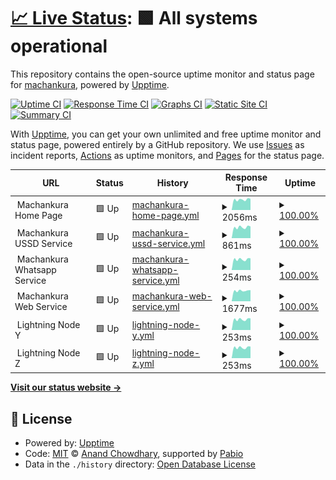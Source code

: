 # [📈 Live Status](https://machankura.github.io/machankura.status): <!--live status--> **🟩 All systems operational**

This repository contains the open-source uptime monitor and status page for [machankura](https://machankura.github.io/machankura.status), powered by [Upptime](https://github.com/upptime/upptime).

[![Uptime CI](https://github.com/machankura/machankura.status/workflows/Uptime%20CI/badge.svg)](https://github.com/machankura/machankura.status/actions?query=workflow%3A%22Uptime+CI%22)
[![Response Time CI](https://github.com/machankura/machankura.status/workflows/Response%20Time%20CI/badge.svg)](https://github.com/machankura/machankura.status/actions?query=workflow%3A%22Response+Time+CI%22)
[![Graphs CI](https://github.com/machankura/machankura.status/workflows/Graphs%20CI/badge.svg)](https://github.com/machankura/machankura.status/actions?query=workflow%3A%22Graphs+CI%22)
[![Static Site CI](https://github.com/machankura/machankura.status/workflows/Static%20Site%20CI/badge.svg)](https://github.com/machankura/machankura.status/actions?query=workflow%3A%22Static+Site+CI%22)
[![Summary CI](https://github.com/machankura/machankura.status/workflows/Summary%20CI/badge.svg)](https://github.com/machankura/machankura.status/actions?query=workflow%3A%22Summary+CI%22)

With [Upptime](https://upptime.js.org), you can get your own unlimited and free uptime monitor and status page, powered entirely by a GitHub repository. We use [Issues](https://github.com/machankura/machankura.status/issues) as incident reports, [Actions](https://github.com/machankura/machankura.status/actions) as uptime monitors, and [Pages](https://machankura.github.io/machankura.status) for the status page.

<!--start: status pages-->
<!-- This summary is generated by Upptime (https://github.com/upptime/upptime) -->
<!-- Do not edit this manually, your changes will be overwritten -->
<!-- prettier-ignore -->
| URL | Status | History | Response Time | Uptime |
| --- | ------ | ------- | ------------- | ------ |
| <img alt="" src="https://icons.duckduckgo.com/ip3/null.ico" height="13"> Machankura Home Page | 🟩 Up | [machankura-home-page.yml](https://github.com/machankura/machankura.status/commits/HEAD/history/machankura-home-page.yml) | <details><summary><img alt="Response time graph" src="./graphs/machankura-home-page/response-time-week.png" height="20"> 2056ms</summary><br><a href="https://machankura.github.io/machankura.status/history/machankura-home-page"><img alt="Response time 1978" src="https://img.shields.io/endpoint?url=https%3A%2F%2Fraw.githubusercontent.com%2Fmachankura%2Fmachankura.status%2FHEAD%2Fapi%2Fmachankura-home-page%2Fresponse-time.json"></a><br><a href="https://machankura.github.io/machankura.status/history/machankura-home-page"><img alt="24-hour response time 2191" src="https://img.shields.io/endpoint?url=https%3A%2F%2Fraw.githubusercontent.com%2Fmachankura%2Fmachankura.status%2FHEAD%2Fapi%2Fmachankura-home-page%2Fresponse-time-day.json"></a><br><a href="https://machankura.github.io/machankura.status/history/machankura-home-page"><img alt="7-day response time 2056" src="https://img.shields.io/endpoint?url=https%3A%2F%2Fraw.githubusercontent.com%2Fmachankura%2Fmachankura.status%2FHEAD%2Fapi%2Fmachankura-home-page%2Fresponse-time-week.json"></a><br><a href="https://machankura.github.io/machankura.status/history/machankura-home-page"><img alt="30-day response time 1929" src="https://img.shields.io/endpoint?url=https%3A%2F%2Fraw.githubusercontent.com%2Fmachankura%2Fmachankura.status%2FHEAD%2Fapi%2Fmachankura-home-page%2Fresponse-time-month.json"></a><br><a href="https://machankura.github.io/machankura.status/history/machankura-home-page"><img alt="1-year response time 1978" src="https://img.shields.io/endpoint?url=https%3A%2F%2Fraw.githubusercontent.com%2Fmachankura%2Fmachankura.status%2FHEAD%2Fapi%2Fmachankura-home-page%2Fresponse-time-year.json"></a></details> | <details><summary><a href="https://machankura.github.io/machankura.status/history/machankura-home-page">100.00%</a></summary><a href="https://machankura.github.io/machankura.status/history/machankura-home-page"><img alt="All-time uptime 99.97%" src="https://img.shields.io/endpoint?url=https%3A%2F%2Fraw.githubusercontent.com%2Fmachankura%2Fmachankura.status%2FHEAD%2Fapi%2Fmachankura-home-page%2Fuptime.json"></a><br><a href="https://machankura.github.io/machankura.status/history/machankura-home-page"><img alt="24-hour uptime 100.00%" src="https://img.shields.io/endpoint?url=https%3A%2F%2Fraw.githubusercontent.com%2Fmachankura%2Fmachankura.status%2FHEAD%2Fapi%2Fmachankura-home-page%2Fuptime-day.json"></a><br><a href="https://machankura.github.io/machankura.status/history/machankura-home-page"><img alt="7-day uptime 100.00%" src="https://img.shields.io/endpoint?url=https%3A%2F%2Fraw.githubusercontent.com%2Fmachankura%2Fmachankura.status%2FHEAD%2Fapi%2Fmachankura-home-page%2Fuptime-week.json"></a><br><a href="https://machankura.github.io/machankura.status/history/machankura-home-page"><img alt="30-day uptime 100.00%" src="https://img.shields.io/endpoint?url=https%3A%2F%2Fraw.githubusercontent.com%2Fmachankura%2Fmachankura.status%2FHEAD%2Fapi%2Fmachankura-home-page%2Fuptime-month.json"></a><br><a href="https://machankura.github.io/machankura.status/history/machankura-home-page"><img alt="1-year uptime 99.97%" src="https://img.shields.io/endpoint?url=https%3A%2F%2Fraw.githubusercontent.com%2Fmachankura%2Fmachankura.status%2FHEAD%2Fapi%2Fmachankura-home-page%2Fuptime-year.json"></a></details>
| <img alt="" src="https://icons.duckduckgo.com/ip3/null.ico" height="13"> Machankura USSD Service | 🟩 Up | [machankura-ussd-service.yml](https://github.com/machankura/machankura.status/commits/HEAD/history/machankura-ussd-service.yml) | <details><summary><img alt="Response time graph" src="./graphs/machankura-ussd-service/response-time-week.png" height="20"> 861ms</summary><br><a href="https://machankura.github.io/machankura.status/history/machankura-ussd-service"><img alt="Response time 817" src="https://img.shields.io/endpoint?url=https%3A%2F%2Fraw.githubusercontent.com%2Fmachankura%2Fmachankura.status%2FHEAD%2Fapi%2Fmachankura-ussd-service%2Fresponse-time.json"></a><br><a href="https://machankura.github.io/machankura.status/history/machankura-ussd-service"><img alt="24-hour response time 881" src="https://img.shields.io/endpoint?url=https%3A%2F%2Fraw.githubusercontent.com%2Fmachankura%2Fmachankura.status%2FHEAD%2Fapi%2Fmachankura-ussd-service%2Fresponse-time-day.json"></a><br><a href="https://machankura.github.io/machankura.status/history/machankura-ussd-service"><img alt="7-day response time 861" src="https://img.shields.io/endpoint?url=https%3A%2F%2Fraw.githubusercontent.com%2Fmachankura%2Fmachankura.status%2FHEAD%2Fapi%2Fmachankura-ussd-service%2Fresponse-time-week.json"></a><br><a href="https://machankura.github.io/machankura.status/history/machankura-ussd-service"><img alt="30-day response time 809" src="https://img.shields.io/endpoint?url=https%3A%2F%2Fraw.githubusercontent.com%2Fmachankura%2Fmachankura.status%2FHEAD%2Fapi%2Fmachankura-ussd-service%2Fresponse-time-month.json"></a><br><a href="https://machankura.github.io/machankura.status/history/machankura-ussd-service"><img alt="1-year response time 817" src="https://img.shields.io/endpoint?url=https%3A%2F%2Fraw.githubusercontent.com%2Fmachankura%2Fmachankura.status%2FHEAD%2Fapi%2Fmachankura-ussd-service%2Fresponse-time-year.json"></a></details> | <details><summary><a href="https://machankura.github.io/machankura.status/history/machankura-ussd-service">100.00%</a></summary><a href="https://machankura.github.io/machankura.status/history/machankura-ussd-service"><img alt="All-time uptime 99.95%" src="https://img.shields.io/endpoint?url=https%3A%2F%2Fraw.githubusercontent.com%2Fmachankura%2Fmachankura.status%2FHEAD%2Fapi%2Fmachankura-ussd-service%2Fuptime.json"></a><br><a href="https://machankura.github.io/machankura.status/history/machankura-ussd-service"><img alt="24-hour uptime 100.00%" src="https://img.shields.io/endpoint?url=https%3A%2F%2Fraw.githubusercontent.com%2Fmachankura%2Fmachankura.status%2FHEAD%2Fapi%2Fmachankura-ussd-service%2Fuptime-day.json"></a><br><a href="https://machankura.github.io/machankura.status/history/machankura-ussd-service"><img alt="7-day uptime 100.00%" src="https://img.shields.io/endpoint?url=https%3A%2F%2Fraw.githubusercontent.com%2Fmachankura%2Fmachankura.status%2FHEAD%2Fapi%2Fmachankura-ussd-service%2Fuptime-week.json"></a><br><a href="https://machankura.github.io/machankura.status/history/machankura-ussd-service"><img alt="30-day uptime 99.89%" src="https://img.shields.io/endpoint?url=https%3A%2F%2Fraw.githubusercontent.com%2Fmachankura%2Fmachankura.status%2FHEAD%2Fapi%2Fmachankura-ussd-service%2Fuptime-month.json"></a><br><a href="https://machankura.github.io/machankura.status/history/machankura-ussd-service"><img alt="1-year uptime 99.95%" src="https://img.shields.io/endpoint?url=https%3A%2F%2Fraw.githubusercontent.com%2Fmachankura%2Fmachankura.status%2FHEAD%2Fapi%2Fmachankura-ussd-service%2Fuptime-year.json"></a></details>
| <img alt="" src="https://icons.duckduckgo.com/ip3/null.ico" height="13"> Machankura Whatsapp Service | 🟩 Up | [machankura-whatsapp-service.yml](https://github.com/machankura/machankura.status/commits/HEAD/history/machankura-whatsapp-service.yml) | <details><summary><img alt="Response time graph" src="./graphs/machankura-whatsapp-service/response-time-week.png" height="20"> 254ms</summary><br><a href="https://machankura.github.io/machankura.status/history/machankura-whatsapp-service"><img alt="Response time 239" src="https://img.shields.io/endpoint?url=https%3A%2F%2Fraw.githubusercontent.com%2Fmachankura%2Fmachankura.status%2FHEAD%2Fapi%2Fmachankura-whatsapp-service%2Fresponse-time.json"></a><br><a href="https://machankura.github.io/machankura.status/history/machankura-whatsapp-service"><img alt="24-hour response time 280" src="https://img.shields.io/endpoint?url=https%3A%2F%2Fraw.githubusercontent.com%2Fmachankura%2Fmachankura.status%2FHEAD%2Fapi%2Fmachankura-whatsapp-service%2Fresponse-time-day.json"></a><br><a href="https://machankura.github.io/machankura.status/history/machankura-whatsapp-service"><img alt="7-day response time 254" src="https://img.shields.io/endpoint?url=https%3A%2F%2Fraw.githubusercontent.com%2Fmachankura%2Fmachankura.status%2FHEAD%2Fapi%2Fmachankura-whatsapp-service%2Fresponse-time-week.json"></a><br><a href="https://machankura.github.io/machankura.status/history/machankura-whatsapp-service"><img alt="30-day response time 240" src="https://img.shields.io/endpoint?url=https%3A%2F%2Fraw.githubusercontent.com%2Fmachankura%2Fmachankura.status%2FHEAD%2Fapi%2Fmachankura-whatsapp-service%2Fresponse-time-month.json"></a><br><a href="https://machankura.github.io/machankura.status/history/machankura-whatsapp-service"><img alt="1-year response time 239" src="https://img.shields.io/endpoint?url=https%3A%2F%2Fraw.githubusercontent.com%2Fmachankura%2Fmachankura.status%2FHEAD%2Fapi%2Fmachankura-whatsapp-service%2Fresponse-time-year.json"></a></details> | <details><summary><a href="https://machankura.github.io/machankura.status/history/machankura-whatsapp-service">100.00%</a></summary><a href="https://machankura.github.io/machankura.status/history/machankura-whatsapp-service"><img alt="All-time uptime 98.10%" src="https://img.shields.io/endpoint?url=https%3A%2F%2Fraw.githubusercontent.com%2Fmachankura%2Fmachankura.status%2FHEAD%2Fapi%2Fmachankura-whatsapp-service%2Fuptime.json"></a><br><a href="https://machankura.github.io/machankura.status/history/machankura-whatsapp-service"><img alt="24-hour uptime 100.00%" src="https://img.shields.io/endpoint?url=https%3A%2F%2Fraw.githubusercontent.com%2Fmachankura%2Fmachankura.status%2FHEAD%2Fapi%2Fmachankura-whatsapp-service%2Fuptime-day.json"></a><br><a href="https://machankura.github.io/machankura.status/history/machankura-whatsapp-service"><img alt="7-day uptime 100.00%" src="https://img.shields.io/endpoint?url=https%3A%2F%2Fraw.githubusercontent.com%2Fmachankura%2Fmachankura.status%2FHEAD%2Fapi%2Fmachankura-whatsapp-service%2Fuptime-week.json"></a><br><a href="https://machankura.github.io/machankura.status/history/machankura-whatsapp-service"><img alt="30-day uptime 96.10%" src="https://img.shields.io/endpoint?url=https%3A%2F%2Fraw.githubusercontent.com%2Fmachankura%2Fmachankura.status%2FHEAD%2Fapi%2Fmachankura-whatsapp-service%2Fuptime-month.json"></a><br><a href="https://machankura.github.io/machankura.status/history/machankura-whatsapp-service"><img alt="1-year uptime 98.10%" src="https://img.shields.io/endpoint?url=https%3A%2F%2Fraw.githubusercontent.com%2Fmachankura%2Fmachankura.status%2FHEAD%2Fapi%2Fmachankura-whatsapp-service%2Fuptime-year.json"></a></details>
| <img alt="" src="https://icons.duckduckgo.com/ip3/null.ico" height="13"> Machankura Web Service | 🟩 Up | [machankura-web-service.yml](https://github.com/machankura/machankura.status/commits/HEAD/history/machankura-web-service.yml) | <details><summary><img alt="Response time graph" src="./graphs/machankura-web-service/response-time-week.png" height="20"> 1677ms</summary><br><a href="https://machankura.github.io/machankura.status/history/machankura-web-service"><img alt="Response time 1699" src="https://img.shields.io/endpoint?url=https%3A%2F%2Fraw.githubusercontent.com%2Fmachankura%2Fmachankura.status%2FHEAD%2Fapi%2Fmachankura-web-service%2Fresponse-time.json"></a><br><a href="https://machankura.github.io/machankura.status/history/machankura-web-service"><img alt="24-hour response time 1836" src="https://img.shields.io/endpoint?url=https%3A%2F%2Fraw.githubusercontent.com%2Fmachankura%2Fmachankura.status%2FHEAD%2Fapi%2Fmachankura-web-service%2Fresponse-time-day.json"></a><br><a href="https://machankura.github.io/machankura.status/history/machankura-web-service"><img alt="7-day response time 1677" src="https://img.shields.io/endpoint?url=https%3A%2F%2Fraw.githubusercontent.com%2Fmachankura%2Fmachankura.status%2FHEAD%2Fapi%2Fmachankura-web-service%2Fresponse-time-week.json"></a><br><a href="https://machankura.github.io/machankura.status/history/machankura-web-service"><img alt="30-day response time 1638" src="https://img.shields.io/endpoint?url=https%3A%2F%2Fraw.githubusercontent.com%2Fmachankura%2Fmachankura.status%2FHEAD%2Fapi%2Fmachankura-web-service%2Fresponse-time-month.json"></a><br><a href="https://machankura.github.io/machankura.status/history/machankura-web-service"><img alt="1-year response time 1699" src="https://img.shields.io/endpoint?url=https%3A%2F%2Fraw.githubusercontent.com%2Fmachankura%2Fmachankura.status%2FHEAD%2Fapi%2Fmachankura-web-service%2Fresponse-time-year.json"></a></details> | <details><summary><a href="https://machankura.github.io/machankura.status/history/machankura-web-service">100.00%</a></summary><a href="https://machankura.github.io/machankura.status/history/machankura-web-service"><img alt="All-time uptime 100.00%" src="https://img.shields.io/endpoint?url=https%3A%2F%2Fraw.githubusercontent.com%2Fmachankura%2Fmachankura.status%2FHEAD%2Fapi%2Fmachankura-web-service%2Fuptime.json"></a><br><a href="https://machankura.github.io/machankura.status/history/machankura-web-service"><img alt="24-hour uptime 100.00%" src="https://img.shields.io/endpoint?url=https%3A%2F%2Fraw.githubusercontent.com%2Fmachankura%2Fmachankura.status%2FHEAD%2Fapi%2Fmachankura-web-service%2Fuptime-day.json"></a><br><a href="https://machankura.github.io/machankura.status/history/machankura-web-service"><img alt="7-day uptime 100.00%" src="https://img.shields.io/endpoint?url=https%3A%2F%2Fraw.githubusercontent.com%2Fmachankura%2Fmachankura.status%2FHEAD%2Fapi%2Fmachankura-web-service%2Fuptime-week.json"></a><br><a href="https://machankura.github.io/machankura.status/history/machankura-web-service"><img alt="30-day uptime 100.00%" src="https://img.shields.io/endpoint?url=https%3A%2F%2Fraw.githubusercontent.com%2Fmachankura%2Fmachankura.status%2FHEAD%2Fapi%2Fmachankura-web-service%2Fuptime-month.json"></a><br><a href="https://machankura.github.io/machankura.status/history/machankura-web-service"><img alt="1-year uptime 100.00%" src="https://img.shields.io/endpoint?url=https%3A%2F%2Fraw.githubusercontent.com%2Fmachankura%2Fmachankura.status%2FHEAD%2Fapi%2Fmachankura-web-service%2Fuptime-year.json"></a></details>
| <img alt="" src="https://icons.duckduckgo.com/ip3/null.ico" height="13"> Lightning Node Y | 🟩 Up | [lightning-node-y.yml](https://github.com/machankura/machankura.status/commits/HEAD/history/lightning-node-y.yml) | <details><summary><img alt="Response time graph" src="./graphs/lightning-node-y/response-time-week.png" height="20"> 253ms</summary><br><a href="https://machankura.github.io/machankura.status/history/lightning-node-y"><img alt="Response time 238" src="https://img.shields.io/endpoint?url=https%3A%2F%2Fraw.githubusercontent.com%2Fmachankura%2Fmachankura.status%2FHEAD%2Fapi%2Flightning-node-y%2Fresponse-time.json"></a><br><a href="https://machankura.github.io/machankura.status/history/lightning-node-y"><img alt="24-hour response time 275" src="https://img.shields.io/endpoint?url=https%3A%2F%2Fraw.githubusercontent.com%2Fmachankura%2Fmachankura.status%2FHEAD%2Fapi%2Flightning-node-y%2Fresponse-time-day.json"></a><br><a href="https://machankura.github.io/machankura.status/history/lightning-node-y"><img alt="7-day response time 253" src="https://img.shields.io/endpoint?url=https%3A%2F%2Fraw.githubusercontent.com%2Fmachankura%2Fmachankura.status%2FHEAD%2Fapi%2Flightning-node-y%2Fresponse-time-week.json"></a><br><a href="https://machankura.github.io/machankura.status/history/lightning-node-y"><img alt="30-day response time 238" src="https://img.shields.io/endpoint?url=https%3A%2F%2Fraw.githubusercontent.com%2Fmachankura%2Fmachankura.status%2FHEAD%2Fapi%2Flightning-node-y%2Fresponse-time-month.json"></a><br><a href="https://machankura.github.io/machankura.status/history/lightning-node-y"><img alt="1-year response time 238" src="https://img.shields.io/endpoint?url=https%3A%2F%2Fraw.githubusercontent.com%2Fmachankura%2Fmachankura.status%2FHEAD%2Fapi%2Flightning-node-y%2Fresponse-time-year.json"></a></details> | <details><summary><a href="https://machankura.github.io/machankura.status/history/lightning-node-y">100.00%</a></summary><a href="https://machankura.github.io/machankura.status/history/lightning-node-y"><img alt="All-time uptime 99.82%" src="https://img.shields.io/endpoint?url=https%3A%2F%2Fraw.githubusercontent.com%2Fmachankura%2Fmachankura.status%2FHEAD%2Fapi%2Flightning-node-y%2Fuptime.json"></a><br><a href="https://machankura.github.io/machankura.status/history/lightning-node-y"><img alt="24-hour uptime 100.00%" src="https://img.shields.io/endpoint?url=https%3A%2F%2Fraw.githubusercontent.com%2Fmachankura%2Fmachankura.status%2FHEAD%2Fapi%2Flightning-node-y%2Fuptime-day.json"></a><br><a href="https://machankura.github.io/machankura.status/history/lightning-node-y"><img alt="7-day uptime 100.00%" src="https://img.shields.io/endpoint?url=https%3A%2F%2Fraw.githubusercontent.com%2Fmachankura%2Fmachankura.status%2FHEAD%2Fapi%2Flightning-node-y%2Fuptime-week.json"></a><br><a href="https://machankura.github.io/machankura.status/history/lightning-node-y"><img alt="30-day uptime 99.82%" src="https://img.shields.io/endpoint?url=https%3A%2F%2Fraw.githubusercontent.com%2Fmachankura%2Fmachankura.status%2FHEAD%2Fapi%2Flightning-node-y%2Fuptime-month.json"></a><br><a href="https://machankura.github.io/machankura.status/history/lightning-node-y"><img alt="1-year uptime 99.82%" src="https://img.shields.io/endpoint?url=https%3A%2F%2Fraw.githubusercontent.com%2Fmachankura%2Fmachankura.status%2FHEAD%2Fapi%2Flightning-node-y%2Fuptime-year.json"></a></details>
| <img alt="" src="https://icons.duckduckgo.com/ip3/null.ico" height="13"> Lightning Node Z | 🟩 Up | [lightning-node-z.yml](https://github.com/machankura/machankura.status/commits/HEAD/history/lightning-node-z.yml) | <details><summary><img alt="Response time graph" src="./graphs/lightning-node-z/response-time-week.png" height="20"> 253ms</summary><br><a href="https://machankura.github.io/machankura.status/history/lightning-node-z"><img alt="Response time 238" src="https://img.shields.io/endpoint?url=https%3A%2F%2Fraw.githubusercontent.com%2Fmachankura%2Fmachankura.status%2FHEAD%2Fapi%2Flightning-node-z%2Fresponse-time.json"></a><br><a href="https://machankura.github.io/machankura.status/history/lightning-node-z"><img alt="24-hour response time 278" src="https://img.shields.io/endpoint?url=https%3A%2F%2Fraw.githubusercontent.com%2Fmachankura%2Fmachankura.status%2FHEAD%2Fapi%2Flightning-node-z%2Fresponse-time-day.json"></a><br><a href="https://machankura.github.io/machankura.status/history/lightning-node-z"><img alt="7-day response time 253" src="https://img.shields.io/endpoint?url=https%3A%2F%2Fraw.githubusercontent.com%2Fmachankura%2Fmachankura.status%2FHEAD%2Fapi%2Flightning-node-z%2Fresponse-time-week.json"></a><br><a href="https://machankura.github.io/machankura.status/history/lightning-node-z"><img alt="30-day response time 238" src="https://img.shields.io/endpoint?url=https%3A%2F%2Fraw.githubusercontent.com%2Fmachankura%2Fmachankura.status%2FHEAD%2Fapi%2Flightning-node-z%2Fresponse-time-month.json"></a><br><a href="https://machankura.github.io/machankura.status/history/lightning-node-z"><img alt="1-year response time 238" src="https://img.shields.io/endpoint?url=https%3A%2F%2Fraw.githubusercontent.com%2Fmachankura%2Fmachankura.status%2FHEAD%2Fapi%2Flightning-node-z%2Fresponse-time-year.json"></a></details> | <details><summary><a href="https://machankura.github.io/machankura.status/history/lightning-node-z">100.00%</a></summary><a href="https://machankura.github.io/machankura.status/history/lightning-node-z"><img alt="All-time uptime 100.00%" src="https://img.shields.io/endpoint?url=https%3A%2F%2Fraw.githubusercontent.com%2Fmachankura%2Fmachankura.status%2FHEAD%2Fapi%2Flightning-node-z%2Fuptime.json"></a><br><a href="https://machankura.github.io/machankura.status/history/lightning-node-z"><img alt="24-hour uptime 100.00%" src="https://img.shields.io/endpoint?url=https%3A%2F%2Fraw.githubusercontent.com%2Fmachankura%2Fmachankura.status%2FHEAD%2Fapi%2Flightning-node-z%2Fuptime-day.json"></a><br><a href="https://machankura.github.io/machankura.status/history/lightning-node-z"><img alt="7-day uptime 100.00%" src="https://img.shields.io/endpoint?url=https%3A%2F%2Fraw.githubusercontent.com%2Fmachankura%2Fmachankura.status%2FHEAD%2Fapi%2Flightning-node-z%2Fuptime-week.json"></a><br><a href="https://machankura.github.io/machankura.status/history/lightning-node-z"><img alt="30-day uptime 100.00%" src="https://img.shields.io/endpoint?url=https%3A%2F%2Fraw.githubusercontent.com%2Fmachankura%2Fmachankura.status%2FHEAD%2Fapi%2Flightning-node-z%2Fuptime-month.json"></a><br><a href="https://machankura.github.io/machankura.status/history/lightning-node-z"><img alt="1-year uptime 100.00%" src="https://img.shields.io/endpoint?url=https%3A%2F%2Fraw.githubusercontent.com%2Fmachankura%2Fmachankura.status%2FHEAD%2Fapi%2Flightning-node-z%2Fuptime-year.json"></a></details>

<!--end: status pages-->

[**Visit our status website →**](https://machankura.github.io/machankura.status)

## 📄 License

- Powered by: [Upptime](https://github.com/upptime/upptime)
- Code: [MIT](./LICENSE) © [Anand Chowdhary](https://anandchowdhary.com), supported by [Pabio](https://pabio.com)
- Data in the `./history` directory: [Open Database License](https://opendatacommons.org/licenses/odbl/1-0/)
